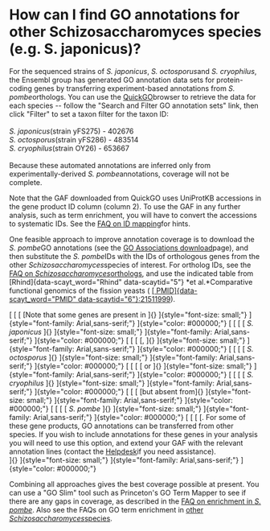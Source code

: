 # How can I find GO annotations for other Schizosaccharomyces species (e.g. S. japonicus)?
<!-- pombase_categories: Datasets,Querying/Searching,Using Ontologies -->

For the sequenced strains of *S. japonicus*, *S. octosporus*and *S.
cryophilus*, the Ensembl group has generated GO annotation data sets for
protein-coding genes by transferring experiment-based annotations from
*S. pombe*orthologs. You can use the
[QuickGO](http://www.ebi.ac.uk/QuickGO/)browser to retrieve the data for
each species -- follow the "Search and Filter GO annotation sets" link,
then click "Filter" to set a taxon filter for the taxon ID:\
\
*S. japonicus*(strain yFS275) - 402676\
*S. octosporus*(strain yFS286) - 483514\
*S. cryophilus*(strain OY26) - 653667\
\
Because these automated annotations are inferred only from
experimentally-derived *S. pombe*annotations, coverage will not be
complete.

Note that the GAF downloaded from QuickGO uses UniProtKB accessions in
the gene product ID column (column 2). To use the GAF in any further
analysis, such as term enrichment, you will have to convert the
accessions to systematic IDs. See the [FAQ on ID
mapping](/faqs/can-i-convert-ids-other-databases-or-pombase-ids)for
hints.

One feasible approach to improve annotation coverage is to download the
*S. pombe*GO annotations (see the [GO Associations
download](/downloads/go-associations)page), and then substitute the *S.
pombe*IDs with the IDs of orthologous genes from the other
*Schizosaccharomyces*species of interest. For ortholog IDs, see the [FAQ
on
*Schizosaccharomyces*orthologs](/faqs/how-can-i-find-orthologs-between-s-pombe-and-other-schizosaccharomyces-species),
and use the indicated table from [Rhind]{data-scayt_word="Rhind"
data-scaytid="5"} *et al.*Comparative functional genomics of the fission
yeasts ( [[ PMID]{data-scayt_word="PMID"
data-scaytid="6"}:21511999](http://www.ncbi.nlm.nih.gov/pubmed?term=21511999)).

[ [ [ [Note that some genes are present in ]{}
]{style="font-size: small;"} ]{style="font-family: Arial,sans-serif;"}
]{style="color: #000000;"} [ [ [ [ *S. japonicus* ]{}
]{style="font-size: small;"} ]{style="font-family: Arial,sans-serif;"}
]{style="color: #000000;"} [ [ [ [, ]{} ]{style="font-size: small;"}
]{style="font-family: Arial,sans-serif;"} ]{style="color: #000000;"} [ [
[ [ *S. octosporus* ]{} ]{style="font-size: small;"}
]{style="font-family: Arial,sans-serif;"} ]{style="color: #000000;"} [ [
[ [ or ]{} ]{style="font-size: small;"}
]{style="font-family: Arial,sans-serif;"} ]{style="color: #000000;"} [ [
[ [ *S. cryophilus* ]{} ]{style="font-size: small;"}
]{style="font-family: Arial,sans-serif;"} ]{style="color: #000000;"} [ [
[ [but absent from]{} ]{style="font-size: small;"}
]{style="font-family: Arial,sans-serif;"} ]{style="color: #000000;"} [ [
[ [ *S. pombe* ]{} ]{style="font-size: small;"}
]{style="font-family: Arial,sans-serif;"} ]{style="color: #000000;"} [ [
[ [. For some of these gene products, GO annotations can be transferred
from other species. If you wish to include annotations for these genes
in your analysis you will need to use this option, and extend your GAF
with the relevant annotation lines (contact the
[Helpdesk](mailto:helpdesk@pombase.org)if you need assistance).\
]{} ]{style="font-size: small;"}
]{style="font-family: Arial,sans-serif;"} ]{style="color: #000000;"}

Combining all approaches gives the best coverage possible at present.
You can use a "GO Slim" tool such as Princeton's GO Term Mapper to see
if there are any gaps in coverage, as described in the [FAQ on
enrichment in *S.
pombe*](/faqs/how-can-i-find-significant-shared-go-annotations-genes-list).
Also see the FAQs on GO term enrichment in [other
*Schizosaccharomyces*species](/faqs/can-i-do-go-term-enrichment-other-schizosaccharomyces-species-eg-s-japonicus).

